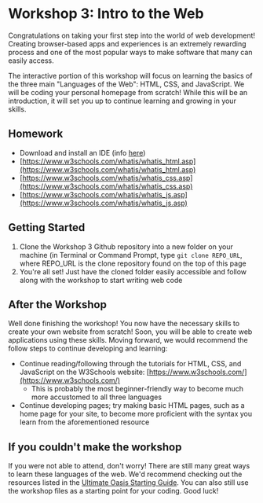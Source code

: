 # Workshop 3: Intro to the Web

Congratulations on taking your first step into the world of web development! Creating browser-based apps and experiences is an extremely rewarding process and one of the most popular ways to make software that many can easily access.

The interactive portion of this workshop will focus on learning the basics of the three main "Languages of the Web": HTML, CSS, and JavaScript. We will be coding your personal homepage from scratch! While this will be an introduction, it will set you up to continue learning and growing in your skills.

## Homework

* Download and install an IDE (info [here](https://github.com/northeastern-oasis/Ultimate-Oasis-Starting-Guide/tree/master/IDEs))
* [https://www.w3schools.com/whatis/whatis_html.asp](https://www.w3schools.com/whatis/whatis_html.asp)
* [https://www.w3schools.com/whatis/whatis_css.asp](https://www.w3schools.com/whatis/whatis_css.asp)
* [https://www.w3schools.com/whatis/whatis_js.asp](https://www.w3schools.com/whatis/whatis_js.asp)


## Getting Started

1. Clone the Workshop 3 Github repository into a new folder on your machine (in Terminal or Command Prompt, type `git clone REPO_URL`, where REPO_URL is the clone repository found on the top of this page
2. You're all set! Just have the cloned folder easily accessible and follow along with the workshop to start writing web code


## After the Workshop

Well done finishing the workshop! You now have the necessary skills to create your own website from scratch! Soon, you will be able to create web applications using these skills. Moving forward, we would recommend the follow steps to continue developing and learning:

*   Continue reading/following through the tutorials for HTML, CSS, and JavaScript on the W3Schools website: [https://www.w3schools.com/](https://www.w3schools.com/)
    *   This is probably the most beginner-friendly way to become much more accustomed to all three languages
*   Continue developing pages; try making basic HTML pages, such as a home page for your site, to become more proficient with the syntax you learn from the aforementioned resource

## If you couldn't make the workshop

If you were not able to attend, don't worry! There are still many great ways to learn these languages of the web. We'd recommend checking out the resources listed in the [Ultimate Oasis Starting Guide](https://github.com/northeastern-oasis/Ultimate-Oasis-Starting-Guide/tree/master/intro-to-web). You can also still use the workshop files as a starting point for your coding. Good luck!